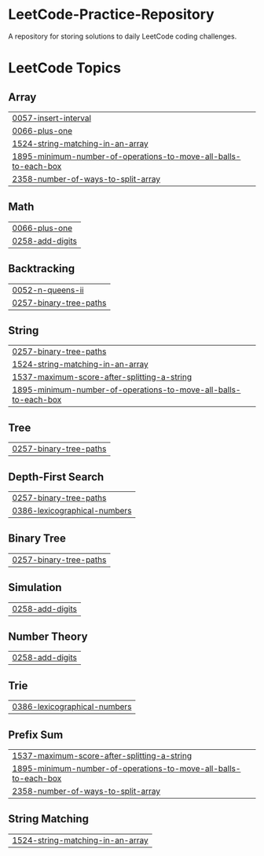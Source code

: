 # LeetCode-Practice-Repository
A repository for storing solutions to daily LeetCode coding challenges.

<!---LeetCode Topics Start-->
# LeetCode Topics
## Array
|  |
| ------- |
| [0057-insert-interval](https://github.com/g33t3sh/LeetCode-Practice-Repository/tree/master/0057-insert-interval) |
| [0066-plus-one](https://github.com/g33t3sh/LeetCode-Practice-Repository/tree/master/0066-plus-one) |
| [1524-string-matching-in-an-array](https://github.com/g33t3sh/LeetCode-Practice-Repository/tree/master/1524-string-matching-in-an-array) |
| [1895-minimum-number-of-operations-to-move-all-balls-to-each-box](https://github.com/g33t3sh/LeetCode-Practice-Repository/tree/master/1895-minimum-number-of-operations-to-move-all-balls-to-each-box) |
| [2358-number-of-ways-to-split-array](https://github.com/g33t3sh/LeetCode-Practice-Repository/tree/master/2358-number-of-ways-to-split-array) |
## Math
|  |
| ------- |
| [0066-plus-one](https://github.com/g33t3sh/LeetCode-Practice-Repository/tree/master/0066-plus-one) |
| [0258-add-digits](https://github.com/g33t3sh/LeetCode-Practice-Repository/tree/master/0258-add-digits) |
## Backtracking
|  |
| ------- |
| [0052-n-queens-ii](https://github.com/g33t3sh/LeetCode-Practice-Repository/tree/master/0052-n-queens-ii) |
| [0257-binary-tree-paths](https://github.com/g33t3sh/LeetCode-Practice-Repository/tree/master/0257-binary-tree-paths) |
## String
|  |
| ------- |
| [0257-binary-tree-paths](https://github.com/g33t3sh/LeetCode-Practice-Repository/tree/master/0257-binary-tree-paths) |
| [1524-string-matching-in-an-array](https://github.com/g33t3sh/LeetCode-Practice-Repository/tree/master/1524-string-matching-in-an-array) |
| [1537-maximum-score-after-splitting-a-string](https://github.com/g33t3sh/LeetCode-Practice-Repository/tree/master/1537-maximum-score-after-splitting-a-string) |
| [1895-minimum-number-of-operations-to-move-all-balls-to-each-box](https://github.com/g33t3sh/LeetCode-Practice-Repository/tree/master/1895-minimum-number-of-operations-to-move-all-balls-to-each-box) |
## Tree
|  |
| ------- |
| [0257-binary-tree-paths](https://github.com/g33t3sh/LeetCode-Practice-Repository/tree/master/0257-binary-tree-paths) |
## Depth-First Search
|  |
| ------- |
| [0257-binary-tree-paths](https://github.com/g33t3sh/LeetCode-Practice-Repository/tree/master/0257-binary-tree-paths) |
| [0386-lexicographical-numbers](https://github.com/g33t3sh/LeetCode-Practice-Repository/tree/master/0386-lexicographical-numbers) |
## Binary Tree
|  |
| ------- |
| [0257-binary-tree-paths](https://github.com/g33t3sh/LeetCode-Practice-Repository/tree/master/0257-binary-tree-paths) |
## Simulation
|  |
| ------- |
| [0258-add-digits](https://github.com/g33t3sh/LeetCode-Practice-Repository/tree/master/0258-add-digits) |
## Number Theory
|  |
| ------- |
| [0258-add-digits](https://github.com/g33t3sh/LeetCode-Practice-Repository/tree/master/0258-add-digits) |
## Trie
|  |
| ------- |
| [0386-lexicographical-numbers](https://github.com/g33t3sh/LeetCode-Practice-Repository/tree/master/0386-lexicographical-numbers) |
## Prefix Sum
|  |
| ------- |
| [1537-maximum-score-after-splitting-a-string](https://github.com/g33t3sh/LeetCode-Practice-Repository/tree/master/1537-maximum-score-after-splitting-a-string) |
| [1895-minimum-number-of-operations-to-move-all-balls-to-each-box](https://github.com/g33t3sh/LeetCode-Practice-Repository/tree/master/1895-minimum-number-of-operations-to-move-all-balls-to-each-box) |
| [2358-number-of-ways-to-split-array](https://github.com/g33t3sh/LeetCode-Practice-Repository/tree/master/2358-number-of-ways-to-split-array) |
## String Matching
|  |
| ------- |
| [1524-string-matching-in-an-array](https://github.com/g33t3sh/LeetCode-Practice-Repository/tree/master/1524-string-matching-in-an-array) |
<!---LeetCode Topics End-->